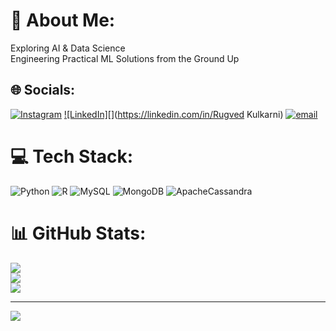 # 💫 About Me:
Exploring AI & Data Science<br>Engineering Practical ML Solutions from the Ground Up


## 🌐 Socials:
[![Instagram](https://img.shields.io/badge/Instagram-%23E4405F.svg?logo=Instagram&logoColor=white)](https://instagram.com/roogved.k) [![LinkedIn][]](https://www.linkedin.com/in/rugved-kulkarni-9a4a812b5?utm_source=share&utm_campaign=share_via&utm_content=profile&utm_medium=android_app)(https://linkedin.com/in/Rugved Kulkarni) [![email](https://img.shields.io/badge/Email-D14836?logo=gmail&logoColor=white)](mailto:spamrugved@gmail.com) 

# 💻 Tech Stack:
![Python](https://img.shields.io/badge/python-3670A0?style=for-the-badge&logo=python&logoColor=ffdd54) ![R](https://img.shields.io/badge/r-%23276DC3.svg?style=for-the-badge&logo=r&logoColor=white) ![MySQL](https://img.shields.io/badge/mysql-4479A1.svg?style=for-the-badge&logo=mysql&logoColor=white) ![MongoDB](https://img.shields.io/badge/MongoDB-%234ea94b.svg?style=for-the-badge&logo=mongodb&logoColor=white) ![ApacheCassandra](https://img.shields.io/badge/cassandra-%231287B1.svg?style=for-the-badge&logo=apache-cassandra&logoColor=white)
# 📊 GitHub Stats:
![](https://github-readme-stats.vercel.app/api?username=Rugved626&theme=dark&hide_border=false&include_all_commits=false&count_private=false)<br/>
![](https://nirzak-streak-stats.vercel.app/?user=Rugved626&theme=dark&hide_border=false)<br/>
![](https://github-readme-stats.vercel.app/api/top-langs/?username=Rugved626&theme=dark&hide_border=false&include_all_commits=false&count_private=false&layout=compact)

---
[![](https://visitcount.itsvg.in/api?id=Rugved626&icon=0&color=0)](https://visitcount.itsvg.in)

<!-- Proudly created with GPRM ( https://gprm.itsvg.in ) -->
